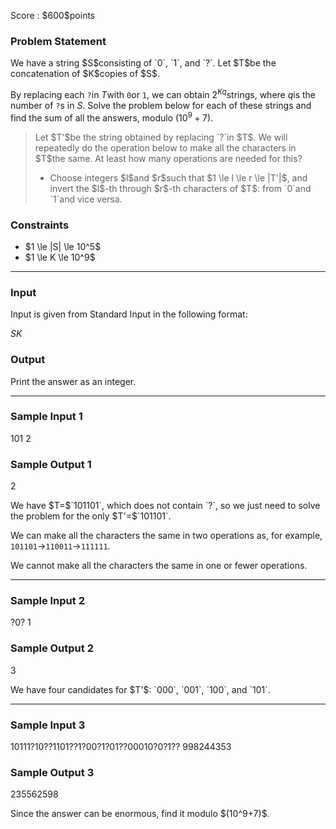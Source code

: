 
<div>

<span>

<span>

<p>
Score : $600$points
</p>

<div>

<section>

### **Problem Statement**

<p>
We have a string $S$consisting of `0`, `1`, and `?`. Let $T$be the concatenation of $K$copies of $S$.

By replacing each `?`in $T$with `0`or `1`, we can obtain $2^{Kq}$strings, where $q$is the number of `?`s in $S$. Solve the problem below for each of these strings and find the sum of all the answers, modulo $(10^9+7)$.
</p>

<blockquote>

<p>
Let $T'$be the string obtained by replacing `?`in $T$. We will repeatedly do the operation below to make all the characters in $T$the same. At least how many operations are needed for this?
</p>

<ul>

<li>
Choose integers $l$and $r$such that $1 \le l \le r \le |T'|$, and invert the $l$-th through $r$-th characters of $T$: from `0`and `1`and vice versa.
</li>

</ul>

</blockquote>

</section>

</div>

<div>

<section>

### **Constraints**

<ul>

<li>
$1 \le |S| \le 10^5$
</li>

<li>
$1 \le K \le 10^9$
</li>

</ul>

</section>

</div>

---

<div>

<div>

<section>

### **Input**

<p>
Input is given from Standard Input in the following format:
</p>

<div>

$S$$K$
</div>

</section>

</div>

<div>

<section>

### **Output**

<p>
Print the answer as an integer.
</p>

</section>

</div>

</div>

---

<div>

<section>

### **Sample Input 1**

<div>

101
2

</div>

</section>

</div>

<div>

<section>

### **Sample Output 1**

<div>

2

</div>

<p>
We have $T=$`101101`, which does not contain `?`, so we just need to solve the problem for the only $T'=$`101101`.

We can make all the characters the same in two operations as, for example, `101101`$\rightarrow$`110011`$\rightarrow$`111111`.

We cannot make all the characters the same in one or fewer operations.
</p>

</section>

</div>

---

<div>

<section>

### **Sample Input 2**

<div>

?0?
1

</div>

</section>

</div>

<div>

<section>

### **Sample Output 2**

<div>

3

</div>

<p>
We have four candidates for $T'$: `000`, `001`, `100`, and `101`.
</p>

</section>

</div>

---

<div>

<section>

### **Sample Input 3**

<div>

10111?10??1101??1?00?1?01??00010?0?1??
998244353

</div>

</section>

</div>

<div>

<section>

### **Sample Output 3**

<div>

235562598

</div>

<p>
Since the answer can be enormous, find it modulo $(10^9+7)$.
</p>

</section>

</div>

</span>

</span>

</div>
